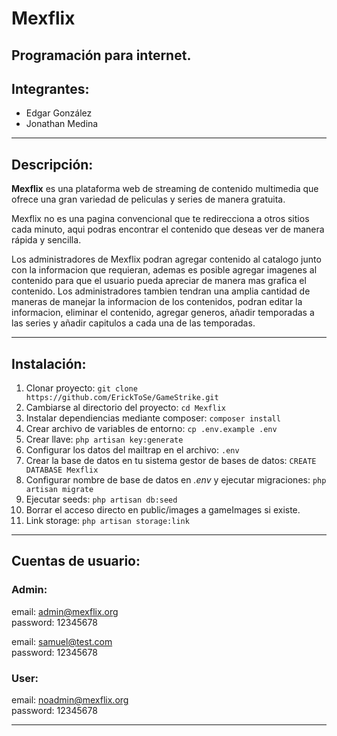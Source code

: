 # Mexflix
## Programación para internet.

## Integrantes:

- Edgar González<br>
- Jonathan Medina

---

## Descripción:

   **Mexflix** es una plataforma web de streaming de contenido multimedia que ofrece una gran variedad de peliculas y series de manera gratuita.

   Mexflix no es una pagina convencional que te redirecciona a otros sitios cada minuto, aqui podras encontrar el contenido que deseas ver de manera rápida y sencilla.

   Los administradores de Mexflix podran agregar contenido al catalogo junto con la informacion que requieran, ademas es posible agregar imagenes al contenido para que el usuario pueda apreciar de manera mas grafica el contenido.
Los administradores tambien tendran una amplia cantidad de maneras de manejar la informacion de los contenidos, podran editar la informacion, eliminar el contenido, agregar generos, añadir temporadas a las series y añadir capitulos a cada una de las temporadas.

---

## Instalación:

1. Clonar proyecto: `git clone https://github.com/ErickToSe/GameStrike.git` 
2. Cambiarse al directorio del proyecto: `cd Mexflix`
3. Instalar dependiencias mediante composer: `composer install`
4. Crear archivo de variables de entorno: `cp .env.example .env`
5. Crear llave: `php artisan key:generate`
6. Configurar los datos del mailtrap en el archivo: `.env`
7. Crear la base de datos en tu sistema gestor de bases de datos: `CREATE DATABASE Mexflix`
8. Configurar nombre de base de datos en _.env_ y ejecutar migraciones: `php artisan migrate`
9. Ejecutar seeds: `php artisan db:seed`
10. Borrar el acceso directo en public/images a gameImages si existe.
11. Link storage: `php artisan storage:link`

---

## Cuentas de usuario:

### Admin:
email: admin@mexflix.org<br>
password: 12345678

email: samuel@test.com<br>
password: 12345678

### User:
email: noadmin@mexflix.org<br>
password: 12345678

---

